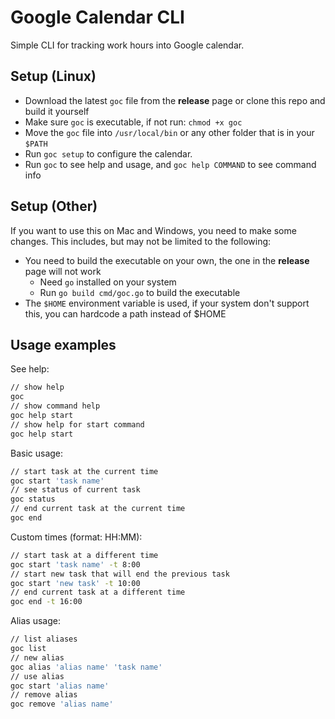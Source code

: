 # Google Calendar CLI

Simple CLI for tracking work hours into Google calendar.

## Setup (Linux)

- Download the latest `goc` file from the **release** page or clone this repo and build it yourself
- Make sure `goc` is executable, if not run: `chmod +x goc`
- Move the `goc` file into `/usr/local/bin` or any other folder that is in your `$PATH`
- Run `goc setup` to configure the calendar.
- Run `goc` to see help and usage, and `goc help COMMAND` to see command info

## Setup (Other)

If you want to use this on Mac and Windows, you need to make some changes.
This includes, but may not be limited to the following:

- You need to build the executable on your own, the one in the **release** page will not work
  - Need `go` installed on your system
  - Run `go build cmd/goc.go` to build the executable
- The `$HOME` environment variable is used, if your system don't support this, you can hardcode a path instead of $HOME

## Usage examples

See help:
```bash
// show help
goc
// show command help
goc help start
// show help for start command
goc help start
```

Basic usage:
```bash
// start task at the current time
goc start 'task name'
// see status of current task
goc status
// end current task at the current time
goc end
```

Custom times (format: HH:MM):
```bash
// start task at a different time
goc start 'task name' -t 8:00
// start new task that will end the previous task
goc start 'new task' -t 10:00
// end current task at a different time
goc end -t 16:00
```

Alias usage:
```bash
// list aliases
goc list
// new alias
goc alias 'alias name' 'task name'
// use alias
goc start 'alias name'
// remove alias
goc remove 'alias name'
```